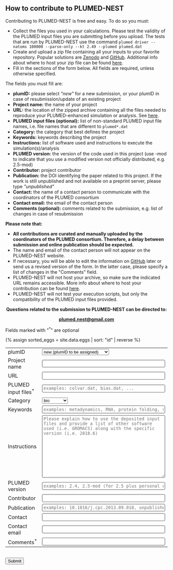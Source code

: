 How to contribute to PLUMED-NEST
--------------------------------
Contributing to PLUMED-NEST is free and easy. To do so you must:

* Collect the files you used in your calculations.  Please test the validity of the PLUMED input files you are submitting before you upload.  The tests that are run by PLUMED-NEST use the command `plumed driver --natoms 100000 --parse-only --kt 2.49 --plumed plumed.dat`
* Create and upload a zip file containing all your inputs to your favorite repository. Popular solutions are [Zenodo](https://zenodo.org) and [GitHub](http://github.com). Additional info about where to host your zip file can be found [here](https://github.com/plumed-nest/plumed-nest/blob/master/README.md#zip-info).
* Fill in the sections of the form below. All fields are required, unless otherwise specified.

The fields you must fill are:

* __plumID:__ please select *"new"* for a new submission, or your plumID in case of resubmission/update of an existing project
* __Project name:__ the name of your project
* __URL:__ the location of the zipped archive containing all the files needed to reproduce your PLUMED-enhanced simulation or analysis.  See [here](https://github.com/plumed-nest/plumed-nest/blob/master/README.md#zip-info).
* __PLUMED input files (optional):__ list of non-standard PLUMED input file names, i.e. file names that are different to `plumed*.dat`
* __Category:__ the category that best defines the project
* __Keywords:__ keywords describing the project
* __Instructions:__ list of software used and instructions to execute the simulation(s)/analysis
* __PLUMED version:__ the version of the code used in this project (use -mod to indicate that you use a modified version not officially distributed, e.g. 2.5-mod)
* __Contributor:__ project contributor
* __Publication:__ the DOI identifying the paper related to this project. If the work is still unpublished and not available on a preprint server, please type *"unpublished"*
* __Contact:__ the name of a contact person to communicate with the coordinators of the PLUMED consortium
* __Contact email:__ the email of the contact person
* __Comments (optional):__ comments related to the submission, e.g. list of changes in case of resubmission

__Please note that:__

* <b> All contributions are curated and manually uploaded by the coordinators of the PLUMED consortium. Therefore, a delay between submission and online publication should be expected.</b>
* The name and email of the contact person will not appear on the PLUMED-NEST website.
* If necessary, you will be able to edit the information on [GitHub](https://github.com/plumed-nest/plumed-nest) later or send us a revised version of the form. In the latter case, please specify a list of changes in the "Comments" field.
* PLUMED-NEST will not host your archive, so make sure the indicated URL remains accessible. More info about where to host your contribution can be found [here](https://github.com/plumed-nest/plumed-nest/blob/master/README.md#zip-info).
* PLUMED-NEST will not test your execution scripts, but only the compatibility of the PLUMED input files provided.

<center>
<p><b>Questions related to the submission to PLUMED-NEST can be directed to:</b></p>
<p><b><a href="mailto:plumed.nest@gmail.com">plumed.nest@gmail.com</a></b></p>
</center>

Fields marked with "<sup>*</sup>" are optional  

{% assign sorted_eggs = site.data.eggs | sort: "id" | reverse %}
<form class="wj-contact" method="POST" action="https://formspree.io/plumed.nest@gmail.com">
  <table>
    <tr>
      <td><label for="id">plumID</label></td>
      <td width="600"><select id="id" type="texy" name="plumID"><option>new (plumID to be assigned)</option>{% for item in sorted_eggs %}<option>{{ item.id }}:{{ item.shortname }}</option>{% endfor %} required</select> </td>
    </tr>
    <tr>  
      <td><label for="name">Project name</label></td>
      <td width="600"><input id="name" type="text" name="projectname" required> </td>
    </tr>
    <tr>
      <td><label for="url">URL</label></td>
      <td width="600"><input id="url" type="text" name="url" required> </td>
    </tr>  
    <tr>
      <td><label for="pinput">PLUMED input files<sup>*</sup></label></td>
      <td width="600"><input id="pinput" type="text" name="plumedinput" placeholder="examples: colvar.dat, bias.dat, ..."> </td>
    </tr>
    <tr>
      <td><label for="category">Category</label></td>
      <td width="600"><select id="category" type="texy" name="category"><option>bio</option><option>chemistry</option><option>materials</option><option>methods</option><option>other</option></select> </td>
    </tr>
    <tr>
      <td><label for="keywords">Keywords</label></td>
      <td width="600"><input id="keywords" type="text" name="keywords" placeholder="examples: metadynamics, RNA, protein folding, small molecules, ..." required></td>
    </tr>
    <tr>
      <td height="200"><label for="instructions">Instructions</label></td>
      <td width="600" height="200"><textarea id="instructions" name="message" type="text" placeholder="Please explain how to use the deposited input files and provide a list of other software used (i.e. GROMACS) along with the specific version (i.e. 2018.6)" required></textarea></td>
    </tr>
    <tr>
      <td><label for="version">PLUMED version</label></td>
      <td width="600"><input id="version" type="text" name="version" placeholder="examples: 2.4, 2.5-mod (for 2.5 plus personal code)" required></td>
    </tr>
    <tr>
      <td><label for="contributor">Contributor</label></td>
      <td width="600"><input id="contributor" type="text" name="contributor" required></td>
    </tr>
    <tr>
      <td><label for="publication">Publication</label></td>
      <td width="600"><input id="publication" type="text" name="publication" placeholder="examples: 10.1016/j.cpc.2013.09.018, unpublished" required></td>
    </tr>
    <tr>
      <td><label for="contact">Contact</label></td>
      <td width="600"><input id="contact" type="text" name="contact" required></td>
    </tr>
    <tr>
      <td><label for="email">Contact email</label></td>
      <td width="600"><input id="email" type="text" name="_replyto" required></td>
    </tr>  
    <tr>
      <td><label for="comments">Comments<sup>*</sup></label></td>
      <td width="600"><input id="comments" type="text" name="comments"></td>
    </tr>
  </table>
  <input type="text" name="_gotcha" style="display:none"> <br>
  <button type="submit">Submit</button>
  <input type="hidden" name="_subject" id="_subject" value="PLUMED-NEST submission"> <br>
</form>

<style>
form.wj-contact input[type="text"], form.wj-contact textarea[type="text"], form.wj-contact input[type="email"]{
    width: 100%;
    height: 100%;
    vertical-align: middle;
    padding: 0.25em;
    font-family: monospace, sans-serif;
    font-weight: lighter;
    border-style: solid;
    border-color: #444;
    outline-color: #2e83e6;
    border-width: 1px;
    border-radius: 3px;
    transition: box-shadow .2s ease;
    margin-top: auto;
    margin-bottom: auto;
    margin-left: auto;
    margin-right: auto
    box-sizing: border-box;
}
</style>
    
